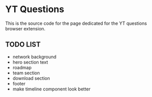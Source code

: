 # YT Questions

This is the source code for the page dedicated for the YT questions browser extension.

## TODO LIST

* network background
* hero section text
* roadmap
* team section
* download section
* footer
* make timeline component look better
